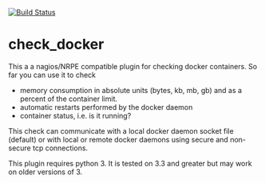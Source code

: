 [![Build Status](https://travis-ci.org/timdaman/check_docker.svg?branch=master)](https://travis-ci.org/timdaman/check_docker)
# check_docker
This a a nagios/NRPE compatible plugin for checking docker containers. So far you can use it to check

* memory consumption in absolute units (bytes, kb, mb, gb) and as a percent of the container limit.
* automatic restarts performed by the docker daemon
* container status, i.e. is it running?

This check can communicate with a local docker daemon socket file (default) or with local or remote docker daemons using secure and non-secure tcp connections.

This plugin requires python 3. It is tested on 3.3 and greater but may work on older versions of 3. 
